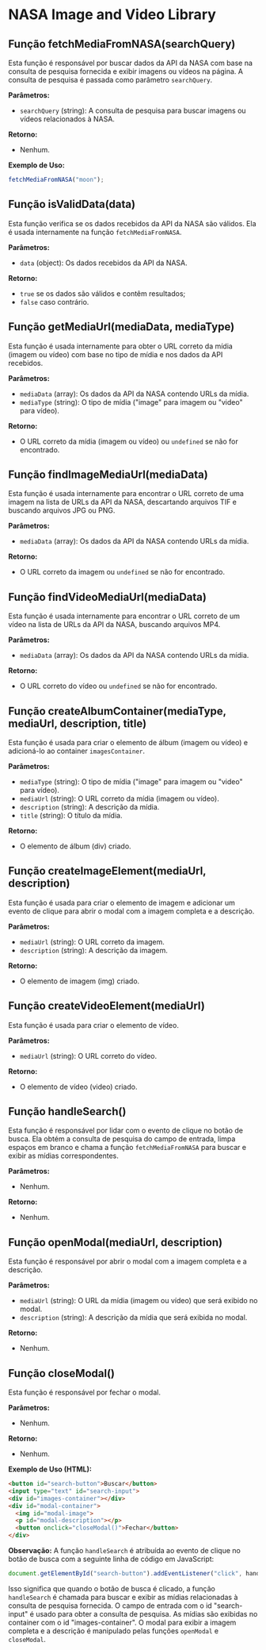 # NASA Image and Video Library

## Função fetchMediaFromNASA(searchQuery)

Esta função é responsável por buscar dados da API da NASA com base na consulta de pesquisa fornecida e exibir imagens ou vídeos na página. A consulta de pesquisa é passada como parâmetro `searchQuery`.

**Parâmetros:**
- `searchQuery` (string): A consulta de pesquisa para buscar imagens ou vídeos relacionados à NASA.

**Retorno:**
- Nenhum.

**Exemplo de Uso:**
```javascript
fetchMediaFromNASA("moon");
```

## Função isValidData(data)

Esta função verifica se os dados recebidos da API da NASA são válidos. Ela é usada internamente na função `fetchMediaFromNASA`.

**Parâmetros:**
- `data` (object): Os dados recebidos da API da NASA.

**Retorno:**
- `true` se os dados são válidos e contêm resultados;
- `false` caso contrário.

## Função getMediaUrl(mediaData, mediaType)

Esta função é usada internamente para obter o URL correto da mídia (imagem ou vídeo) com base no tipo de mídia e nos dados da API recebidos.

**Parâmetros:**
- `mediaData` (array): Os dados da API da NASA contendo URLs da mídia.
- `mediaType` (string): O tipo de mídia ("image" para imagem ou "video" para vídeo).

**Retorno:**
- O URL correto da mídia (imagem ou vídeo) ou `undefined` se não for encontrado.

## Função findImageMediaUrl(mediaData)

Esta função é usada internamente para encontrar o URL correto de uma imagem na lista de URLs da API da NASA, descartando arquivos TIF e buscando arquivos JPG ou PNG.

**Parâmetros:**
- `mediaData` (array): Os dados da API da NASA contendo URLs da mídia.

**Retorno:**
- O URL correto da imagem ou `undefined` se não for encontrado.

## Função findVideoMediaUrl(mediaData)

Esta função é usada internamente para encontrar o URL correto de um vídeo na lista de URLs da API da NASA, buscando arquivos MP4.

**Parâmetros:**
- `mediaData` (array): Os dados da API da NASA contendo URLs da mídia.

**Retorno:**
- O URL correto do vídeo ou `undefined` se não for encontrado.

## Função createAlbumContainer(mediaType, mediaUrl, description, title)

Esta função é usada para criar o elemento de álbum (imagem ou vídeo) e adicioná-lo ao container `imagesContainer`.

**Parâmetros:**
- `mediaType` (string): O tipo de mídia ("image" para imagem ou "video" para vídeo).
- `mediaUrl` (string): O URL correto da mídia (imagem ou vídeo).
- `description` (string): A descrição da mídia.
- `title` (string): O título da mídia.

**Retorno:**
- O elemento de álbum (div) criado.

## Função createImageElement(mediaUrl, description)

Esta função é usada para criar o elemento de imagem e adicionar um evento de clique para abrir o modal com a imagem completa e a descrição.

**Parâmetros:**
- `mediaUrl` (string): O URL correto da imagem.
- `description` (string): A descrição da imagem.

**Retorno:**
- O elemento de imagem (img) criado.

## Função createVideoElement(mediaUrl)

Esta função é usada para criar o elemento de vídeo.

**Parâmetros:**
- `mediaUrl` (string): O URL correto do vídeo.

**Retorno:**
- O elemento de vídeo (video) criado.

## Função handleSearch()

Esta função é responsável por lidar com o evento de clique no botão de busca. Ela obtém a consulta de pesquisa do campo de entrada, limpa espaços em branco e chama a função `fetchMediaFromNASA` para buscar e exibir as mídias correspondentes.

**Parâmetros:**
- Nenhum.

**Retorno:**
- Nenhum.

## Função openModal(mediaUrl, description)

Esta função é responsável por abrir o modal com a imagem completa e a descrição.

**Parâmetros:**
- `mediaUrl` (string): O URL da mídia (imagem ou vídeo) que será exibido no modal.
- `description` (string): A descrição da mídia que será exibida no modal.

**Retorno:**
- Nenhum.

## Função closeModal()

Esta função é responsável por fechar o modal.

**Parâmetros:**
- Nenhum.

**Retorno:**
- Nenhum.

**Exemplo de Uso (HTML):**
```html
<button id="search-button">Buscar</button>
<input type="text" id="search-input">
<div id="images-container"></div>
<div id="modal-container">
  <img id="modal-image">
  <p id="modal-description"></p>
  <button onclick="closeModal()">Fechar</button>
</div>
```

**Observação:** A função `handleSearch` é atribuída ao evento de clique no botão de busca com a seguinte linha de código em JavaScript:

```javascript
document.getElementById("search-button").addEventListener("click", handleSearch);
```

Isso significa que quando o botão de busca é clicado, a função `handleSearch` é chamada para buscar e exibir as mídias relacionadas à consulta de pesquisa fornecida. O campo de entrada com o id "search-input" é usado para obter a consulta de pesquisa. As mídias são exibidas no container com o id "images-container". O modal para exibir a imagem completa e a descrição é manipulado pelas funções `openModal` e `closeModal`.
```
